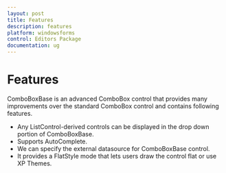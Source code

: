 ```yaml
---
layout: post
title: Features
description: features
platform: windowsforms
control: Editors Package
documentation: ug
---
```


# Features

ComboBoxBase is an advanced ComboBox control that provides many improvements over the standard ComboBox control and contains following features.

* Any ListControl-derived controls can be displayed in the drop down portion of ComboBoxBase.
* Supports AutoComplete.
* We can specify the external datasource for ComboBoxBase control.
* It provides a FlatStyle mode that lets users draw the control flat or use XP Themes.

